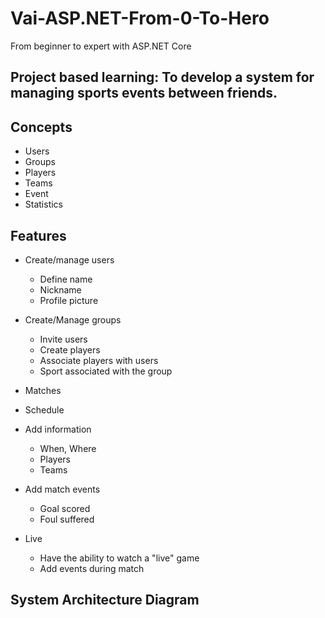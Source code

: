 # Vai-ASP.NET-From-0-To-Hero
From beginner to expert with ASP.NET Core

## Project based learning: To develop a system for managing sports events between friends.

## Concepts
- Users
- Groups
- Players
- Teams
- Event
- Statistics

## Features
- Create/manage users
  - Define name
  - Nickname
  - Profile picture
  
- Create/Manage groups
  - Invite users
  - Create players
  - Associate players with users
  - Sport associated with the group
  
 - Matches
  - Schedule
  - Add information
    - When, Where
    - Players
    - Teams
  - Add match events
    - Goal scored
    - Foul suffered
  - Live
    - Have the ability to watch a "live" game
    - Add events during match

## System Architecture Diagram
